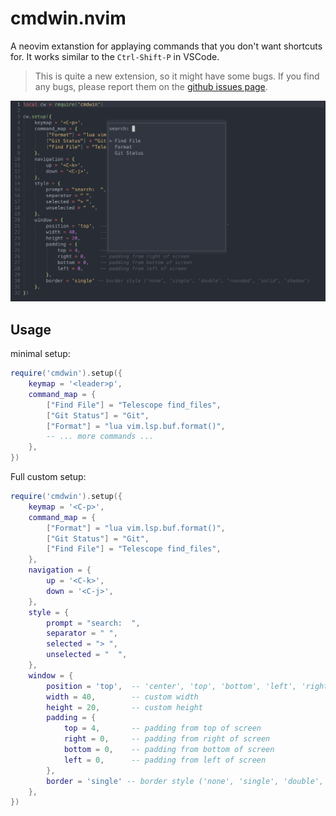 # cmdwin.nvim
A neovim extanstion for applaying commands that you don't want shortcuts for. 
It works similar to the `Ctrl-Shift-P` in VSCode.

> This is quite a new extension, so it might have some bugs.
> If you find any bugs, please report them on the [github issues page](https://github.com/AxelGard/cmdwin.nvim/issues).

![cmdwin](./doc/ex.png)

## Usage


minimal setup:
```lua
require('cmdwin').setup({
    keymap = '<leader>p',
    command_map = {
        ["Find File"] = "Telescope find_files",
        ["Git Status"] = "Git",
        ["Format"] = "lua vim.lsp.buf.format()",
        -- ... more commands ...
    },
})
```

Full custom setup:
```lua
require('cmdwin').setup({
    keymap = '<C-p>',
    command_map = {
        ["Format"] = "lua vim.lsp.buf.format()",
        ["Git Status"] = "Git",
        ["Find File"] = "Telescope find_files",
    },
    navigation = {
        up = '<C-k>',
        down = '<C-j>',
    },
    style = {
        prompt = "search:  ",
        separator = " ",
        selected = "> ",
        unselected = "  ",
    },
    window = {
        position = 'top',  -- 'center', 'top', 'bottom', 'left', 'right'
        width = 40,        -- custom width
        height = 20,       -- custom height
        padding = {
            top = 4,       -- padding from top of screen
            right = 0,     -- padding from right of screen
            bottom = 0,    -- padding from bottom of screen
            left = 0,      -- padding from left of screen
        },
        border = 'single' -- border style ('none', 'single', 'double', 'rounded', 'solid', 'shadow')
    },
})
``` 
